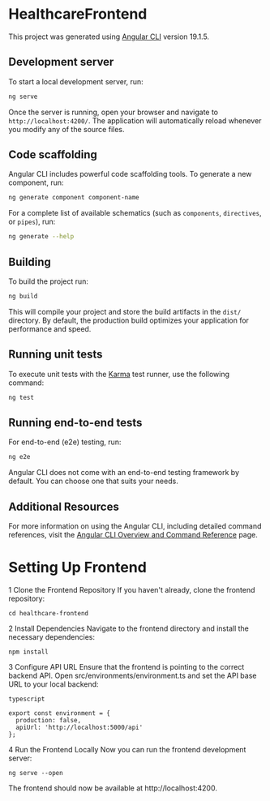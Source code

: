 # HealthcareFrontend

This project was generated using [Angular CLI](https://github.com/angular/angular-cli) version 19.1.5.

## Development server

To start a local development server, run:

```bash
ng serve
```

Once the server is running, open your browser and navigate to `http://localhost:4200/`. The application will automatically reload whenever you modify any of the source files.

## Code scaffolding

Angular CLI includes powerful code scaffolding tools. To generate a new component, run:

```bash
ng generate component component-name
```

For a complete list of available schematics (such as `components`, `directives`, or `pipes`), run:

```bash
ng generate --help
```

## Building

To build the project run:

```bash
ng build
```

This will compile your project and store the build artifacts in the `dist/` directory. By default, the production build optimizes your application for performance and speed.

## Running unit tests

To execute unit tests with the [Karma](https://karma-runner.github.io) test runner, use the following command:

```bash
ng test
```

## Running end-to-end tests

For end-to-end (e2e) testing, run:

```bash
ng e2e
```

Angular CLI does not come with an end-to-end testing framework by default. You can choose one that suits your needs.

## Additional Resources

For more information on using the Angular CLI, including detailed command references, visit the [Angular CLI Overview and Command Reference](https://angular.dev/tools/cli) page.


# Setting Up Frontend
1️ Clone the Frontend Repository
If you haven't already, clone the frontend repository:
```git clone https://github.com/your-org/healthcare-frontend.git
cd healthcare-frontend
```

2️ Install Dependencies
Navigate to the frontend directory and install the necessary dependencies:
```
npm install
```

3️ Configure API URL
Ensure that the frontend is pointing to the correct backend API. Open src/environments/environment.ts and set the API base URL to your local backend:
```
typescript

export const environment = {
  production: false,
  apiUrl: 'http://localhost:5000/api'
};
```

4️ Run the Frontend Locally
Now you can run the frontend development server:
```
ng serve --open
```
The frontend should now be available at http://localhost:4200.
